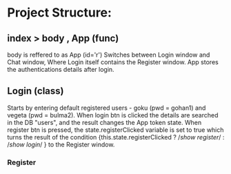 # Project Structure:
## index > body , App (func)
body is reffered to as App (id='r')
Switches between Login window and Chat window, Where Login itself contains the Register window.
App stores the authentications details after login.
## Login (class)
Starts by entering default registered users - goku (pwd = gohan1) and vegeta (pwd = bulma2).
When login btn is clicked the details are searched in the DB "users", and the result changes
the App token state.
When register btn is pressed, the state.registerClicked variable is set to true which turns the
result of the condition {this.state.registerClicked ? /*show register*/ : /*show login*/ } to
the Register window.
### Register